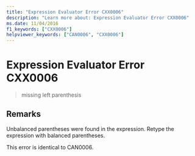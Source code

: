 ```yaml
---
title: "Expression Evaluator Error CXX0006"
description: "Learn more about: Expression Evaluator Error CXX0006"
ms.date: 11/04/2016
f1_keywords: ["CXX0006"]
helpviewer_keywords: ["CAN0006", "CXX0006"]
---
```

# Expression Evaluator Error CXX0006

> missing left parenthesis

## Remarks

Unbalanced parentheses were found in the expression. Retype the expression with balanced parentheses.

This error is identical to CAN0006.

